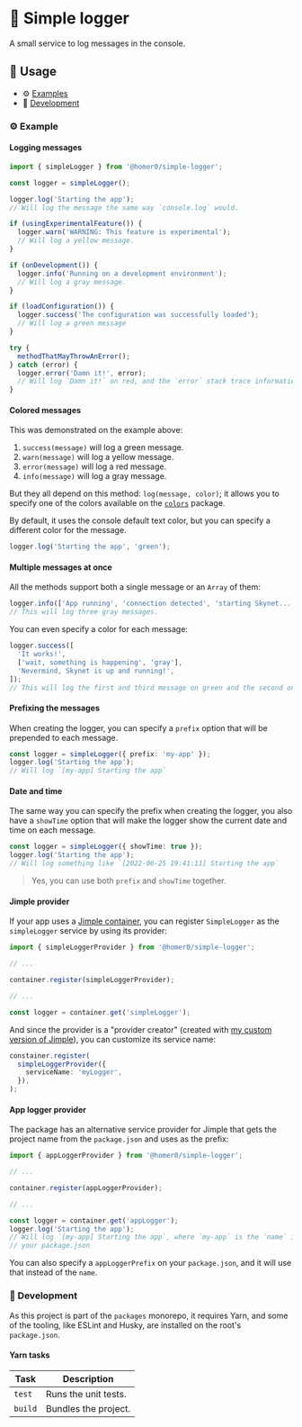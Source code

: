 # 💬 Simple logger

A small service to log messages in the console.

## 🍿 Usage

- ⚙️ [Examples](#%EF%B8%8F-examples)
- 🤘 [Development](#-development)

### ⚙️ Example

#### Logging messages

```ts
import { simpleLogger } from '@homer0/simple-logger';

const logger = simpleLogger();

logger.log('Starting the app');
// Will log the message the same way `console.log` would.

if (usingExperimentalFeature()) {
  logger.warn('WARNING: This feature is experimental');
  // Will log a yellow message.
}

if (onDevelopment()) {
  logger.info('Running on a development environment');
  // Will log a gray message.
}

if (loadConfiguration()) {
  logger.success('The configuration was successfully loaded');
  // Will log a green message
}

try {
  methodThatMayThrowAnError();
} catch (error) {
  logger.error('Damn it!', error);
  // Will log `Damn it!` on red, and the `error` stack trace information on `gray`.
}
```

#### Colored messages

This was demonstrated on the example above:

1. `success(message)` will log a green message.
2. `warn(message)` will log a yellow message.
3. `error(message)` will log a red message.
4. `info(message)` will log a gray message.

But they all depend on this method: `log(message, color)`; it allows you to specify one of the colors available on the [`colors`](https://npmjs.com/package/colors) package.

By default, it uses the console default text color, but you can specify a different color for the message.

```ts
logger.log('Starting the app', 'green');
```

#### Multiple messages at once

All the methods support both a single message or an `Array` of them:

```ts
logger.info(['App running', 'connection detected', 'starting Skynet...']);
// This will log three gray messages.
```

You can even specify a color for each message:

```ts
logger.success([
  'It works!',
  ['wait, something is happening', 'gray'],
  'Nevermind, Skynet is up and running!',
]);
// This will log the first and third message on green and the second one on gray.
```

#### Prefixing the messages

When creating the logger, you can specify a `prefix` option that will be prepended to each message.

```ts
const logger = simpleLogger({ prefix: 'my-app' });
logger.log('Starting the app');
// Will log `[my-app] Starting the app`
```

#### Date and time

The same way you can specify the prefix when creating the logger, you also have a `showTime` option that will make the logger show the current date and time on each message.

```ts
const logger = simpleLogger({ showTime: true });
logger.log('Starting the app');
// Will log something like `[2022-06-25 19:41:11] Starting the app`
```

> Yes, you can use both `prefix` and `showTime` together.

#### Jimple provider

If your app uses a [Jimple container](https://npmjs.com/package/jimple), you can register `SimpleLogger` as the `simpleLogger` service by using its provider:

```ts
import { simpleLoggerProvider } from '@homer0/simple-logger';

// ...

container.register(simpleLoggerProvider);

// ...

const logger = container.get('simpleLogger');
```

And since the provider is a "provider creator" (created with [my custom version of Jimple](https:///npmjs.com/package/@homer0/jimple)), you can customize its service name:

```ts
constainer.register(
  simpleLoggerProvider({
    serviceName: 'myLogger',
  }),
);
```

#### App logger provider

The package has an alternative service provider for Jimple that gets the project name from the `package.json` and uses as the prefix:

```ts
import { appLoggerProvider } from '@homer0/simple-logger';

// ...

container.register(appLoggerProvider);

// ...

const logger = container.get('appLogger');
logger.log('Starting the app');
// Will log `[my-app] Starting the app`, where `my-app` is the `name` in
// your package.json
```

You can also specify a `appLoggerPrefix` on your `package.json`, and it will use that instead of the `name`.

### 🤘 Development

As this project is part of the `packages` monorepo, it requires Yarn, and some of the tooling, like ESLint and Husky, are installed on the root's `package.json`.

#### Yarn tasks

| Task    | Description          |
| ------- | -------------------- |
| `test`  | Runs the unit tests. |
| `build` | Bundles the project. |
